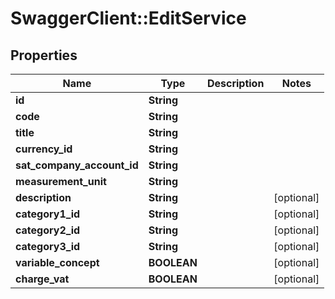 # SwaggerClient::EditService

## Properties
Name | Type | Description | Notes
------------ | ------------- | ------------- | -------------
**id** | **String** |  | 
**code** | **String** |  | 
**title** | **String** |  | 
**currency_id** | **String** |  | 
**sat_company_account_id** | **String** |  | 
**measurement_unit** | **String** |  | 
**description** | **String** |  | [optional] 
**category1_id** | **String** |  | [optional] 
**category2_id** | **String** |  | [optional] 
**category3_id** | **String** |  | [optional] 
**variable_concept** | **BOOLEAN** |  | [optional] 
**charge_vat** | **BOOLEAN** |  | [optional] 


